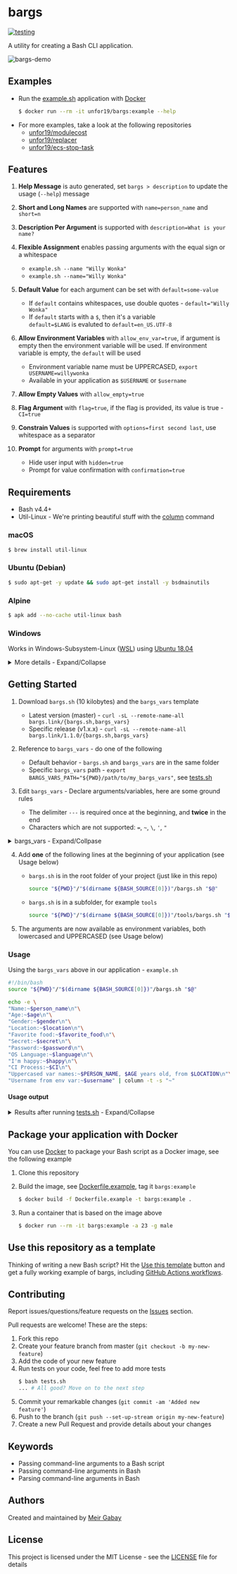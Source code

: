# bargs

[![testing](https://github.com/unfor19/bargs/workflows/testing/badge.svg)](https://github.com/unfor19/bargs/actions?query=workflow%3Atesting)

A utility for creating a Bash CLI application.

![bargs-demo](https://github.com/unfor19/bargs/blob/master/assets/bargs_demo.gif)

## Examples

- Run the [example.sh](https://github.com/unfor19/bargs/blob/master/example.sh) application with [Docker](https://docs.docker.com/engine/install/)
  ```bash
  $ docker run --rm -it unfor19/bargs:example --help
  ```
- For more examples, take a look at the following repositories
  - [unfor19/modulecost](https://github.com/unfor19/modulecost)
  - [unfor19/replacer](https://github.com/unfor19/replacer)
  - [unfor19/ecs-stop-task](https://github.com/unfor19/ecs-stop-task)

## Features

1. **Help Message** is auto generated, set `bargs > description` to update the usage (`--help`) message
1. **Short and Long Names** are supported with `name=person_name` and `short=n`
1. **Description Per Argument** is supported with `description=What is your name?`
1. **Flexible Assignment** enables passing arguments with the equal sign or a whitespace
   - `example.sh --name "Willy Wonka"`
   - `example.sh --name="Willy Wonka"`
1. **Default Value** for each argument can be set with `default=some-value`

   - If `default` contains whitespaces, use double quotes - `default="Willy Wonka"`
   - If `default` starts with a `$`, then it's a variable<br>
     `default=$LANG` is evaluted to `default=en_US.UTF-8`

1. **Allow Environment Variables** with `allow_env_var=true`, if argument is empty then the environment variable will be used. If environment variable is empty, the `default` will be used
   - Environment variable name must be UPPERCASED, `export USERNAME=willywonka`
   - Available in your application as `$USERNAME` or `$username`
1. **Allow Empty Values** with `allow_empty=true`
1. **Flag Argument** with `flag=true`, if the flag is provided, its value is true - `CI=true`
1. **Constrain Values** is supported with `options=first second last`, use whitespace as a separator
1. **Prompt** for arguments with `prompt=true`

   - Hide user input with `hidden=true`
   - Prompt for value confirmation with `confirmation=true`

## Requirements

- Bash v4.4+
- Util-Linux - We're printing beautiful stuff with the [column](https://linux.die.net/man/1/column) command

### macOS

```bash
$ brew install util-linux
```

### Ubuntu (Debian)

```bash
$ sudo apt-get -y update && sudo apt-get install -y bsdmainutils
```

### Alpine

```bash
$ apk add --no-cache util-linux bash
```

### Windows

Works in Windows-Subsystem-Linux ([WSL](https://docs.microsoft.com/en-us/windows/wsl/install-win10)) using [Ubuntu 18.04](https://www.microsoft.com/en-il/p/ubuntu-1804-lts/9n9tngvndl3q?rtc=1&activetab=pivot:overviewtab)

<details><summary>More details - Expand/Collapse</summary>

Make sure you use [dos2unix](https://linux.die.net/man/1/dos2unix) on all files, see another example [here](https://github.com/unfor19/bargs/blob/master/.github/workflows/testing.yml)

```powershell
PS> choco install dos2unix
...
PS> dos2unix bargs.sh bargs_vars example.sh tests.sh
...
PS> wsl -u root -d Ubuntu-18.04 -- source example.sh
```

</details>

## Getting Started

1. Download `bargs.sh` (10 kilobytes) and the `bargs_vars` template

   - Latest version (master) - `curl -sL --remote-name-all bargs.link/{bargs.sh,bargs_vars}`
   - Specific release (v1.x.x) - `curl -sL --remote-name-all bargs.link/1.1.0/{bargs.sh,bargs_vars}`

1. Reference to `bargs_vars` - do one of the following

   - Default behavior - `bargs.sh` and `bargs_vars` are in the same folder
   - Specific `bargs_vars` path - `export BARGS_VARS_PATH="${PWD}/path/to/my_bargs_vars"`, see [tests.sh](https://github.com/unfor19/bargs/blob/master/tests.sh#L37-L38)

1. Edit `bargs_vars` - Declare arguments/variables, here are some ground rules

   - The delimiter `---` is required once at the beginning, and **twice** in the end
   - Characters which are not supported: `=`, `~`, `\`, `'`, `"`

<details><summary>bargs_vars - Expand/Collpase</summary>

<!-- replacer_start_bargsvars -->

```
---
name=person_name
short=n
description=What is your name?
default="Willy Wonka"
---
name=age
short=a
description=How old are you?
prompt=true
confirmation=true
---
name=gender
short=g
description=male or female?
options=male female
prompt=true
---
name=location
short=l
description=Where do you live?
default="chocolate factory"
---
name=favorite_food
short=f
allow_empty=true
options=chocolate pizza
description=chocolate or pizza?
---
name=secret
short=s
default=!@#%^&*?/.,[]{}+-|
description=special characters
---
name=language
short=lang
default=$LANG
description=default value can be a variable
---
name=password
short=p
prompt=true
hidden=true
confirmation=true
description=What is your password?
---
name=happy
short=hp
flag=true
description=Flag for indicating that you are happy
---
name=ci
short=ci
flag=true
description=Flag for indicating it is a CI/CD process
---
name=username
short=un
allow_env_var=true
description=Username fetched from environment variable
---
name=bargs
description=bash example.sh -n Willy --gender male -a 99
default=irrelevant
---
---
```

<!-- replacer_end_bargsvars -->

</details>

4. Add **one** of the following lines at the beginning of your application (see Usage below)

   - `bargs.sh` is in the root folder of your project (just like in this repo)
     ```bash
     source "${PWD}"/"$(dirname ${BASH_SOURCE[0]})"/bargs.sh "$@"
     ```
   - `bargs.sh` is in a subfolder, for example `tools`
     ```bash
     source "${PWD}"/"$(dirname ${BASH_SOURCE[0]})"/tools/bargs.sh "$@"
     ```

5. The arguments are now available as environment variables, both lowercased and UPPERCASED (see Usage below)

### Usage

Using the `bargs_vars` above in our application - `example.sh`

```bash
#!/bin/bash
source "${PWD}"/"$(dirname ${BASH_SOURCE[0]})"/bargs.sh "$@"

echo -e \
"Name:~$person_name\n"\
"Age:~$age\n"\
"Gender:~$gender\n"\
"Location:~$location\n"\
"Favorite food:~$favorite_food\n"\
"Secret:~$secret\n"\
"Password:~$password\n"\
"OS Language:~$language\n"\
"I'm happy:~$happy\n"\
"CI Process:~$CI\n"\
"Uppercased var names:~$PERSON_NAME, $AGE years old, from $LOCATION\n"\
"Username from env var:~$username" | column -t -s "~"
```

#### Usage output

<details><summary>
Results after running <a href="https://github.com/unfor19/bargs/blob/master/tests.sh">tests.sh</a> - Expand/Collapse

</summary>

<!-- replacer_start_usage -->

```
-------------------------------------------------------
[LOG] Bargs Vars Path - Should pass
[LOG] Executing: source example.sh -a 33 --gender male -p mypassword
[LOG] Output:

Name:                   Oompa Looma
Age:                    33
Gender:                 male
Location:               chocolate factory
Favorite food:
Secret:                 !@#%^&*?/.,[]{}+-|
Password:               mypassword
OS Language:            C.UTF-8
I'm happy:
CI Process:
Uppercased var names:   Oompa Looma, 33 years old, from chocolate factory
Username from env var:  runner

[LOG] Test passed as expected
-------------------------------------------------------
[LOG] Help Menu - Should pass
[LOG] Executing: source example.sh -h
[LOG] Output:


Usage: bash example.sh -n Willy --gender male -a 99

	--person_name    |  -n     [Willy Wonka]         What is your name?
	--age            |  -a     [REQUIRED]            How old are you?
	--gender         |  -g     [REQUIRED]            male or female?
	--location       |  -l     [chocolate factory]   Where do you live?
	--favorite_food  |  -f     []                    chocolate or pizza?
	--secret         |  -s     [!@#%^&*?/.,[]{}+-|]  special characters
	--language       |  -lang  [C.UTF-8]             default value can be a variable
	--password       |  -p     [REQUIRED]            What is your password?
	--happy          |  -hp    [FLAG]                Flag for indicating that you are happy
	--ci             |  -ci    [FLAG]                Flag for indicating it is a CI/CD process
	--username       |  -un    [ENV_VAR]             Username fetched from environment variable

[LOG] Test passed as expected
-------------------------------------------------------
[LOG] Default Values - Should pass
[LOG] Executing: source example.sh -a 99 --gender=male -p mypassword
[LOG] Output:

Name:                   Willy Wonka
Age:                    99
Gender:                 male
Location:               chocolate factory
Favorite food:
Secret:                 !@#%^&*?/.,[]{}+-|
Password:               mypassword
OS Language:            C.UTF-8
I'm happy:
CI Process:
Uppercased var names:   Willy Wonka, 99 years old, from chocolate factory
Username from env var:  runner

[LOG] Test passed as expected
-------------------------------------------------------
[LOG] New Values - Should pass
[LOG] Executing: source example.sh -a 23 --gender male -l=neverland -n meir -p mypassword
[LOG] Output:

Name:                   meir
Age:                    23
Gender:                 male
Location:               neverland
Favorite food:
Secret:                 !@#%^&*?/.,[]{}+-|
Password:               mypassword
OS Language:            C.UTF-8
I'm happy:
CI Process:
Uppercased var names:   meir, 23 years old, from neverland
Username from env var:  runner

[LOG] Test passed as expected
-------------------------------------------------------
[LOG] Valid Options - Should pass
[LOG] Executing: source example.sh -a 23 --gender male -l neverland -n meir -f pizza -p=mypassword
[LOG] Output:

Name:                   meir
Age:                    23
Gender:                 male
Location:               neverland
Favorite food:          pizza
Secret:                 !@#%^&*?/.,[]{}+-|
Password:               mypassword
OS Language:            C.UTF-8
I'm happy:
CI Process:
Uppercased var names:   meir, 23 years old, from neverland
Username from env var:  runner

[LOG] Test passed as expected
-------------------------------------------------------
[LOG] Special Characters - Should pass
[LOG] Executing: source example.sh -a 99 --gender male -s MxTZf+6KHaAQltJWipe1oVRy -p mypassword
[LOG] Output:

Name:                   Willy Wonka
Age:                    99
Gender:                 male
Location:               chocolate factory
Favorite food:
Secret:                 MxTZf+6KHaAQltJWipe1oVRy
Password:               mypassword
OS Language:            C.UTF-8
I'm happy:
CI Process:
Uppercased var names:   Willy Wonka, 99 years old, from chocolate factory
Username from env var:  runner

[LOG] Test passed as expected
-------------------------------------------------------
[LOG] Use Flag - Should pass
[LOG] Executing: source example.sh -a 23 --gender male --happy -p mypassword -ci
[LOG] Output:

Name:                   Willy Wonka
Age:                    23
Gender:                 male
Location:               chocolate factory
Favorite food:
Secret:                 !@#%^&*?/.,[]{}+-|
Password:               mypassword
OS Language:            C.UTF-8
I'm happy:              true
CI Process:             true
Uppercased var names:   Willy Wonka, 23 years old, from chocolate factory
Username from env var:  runner

[LOG] Test passed as expected
-------------------------------------------------------
[LOG] Empty Argument - Should fail
[LOG] Executing: source example.sh -a 99 --gender -p mypassword
[LOG] Output:

[HINT] Valid options: male OR female
[ERROR] Invalid value "-p" for the argument "gender"

Usage: bash example.sh -n Willy --gender male -a 99

	--person_name    |  -n     [Willy Wonka]         What is your name?
	--age            |  -a     [REQUIRED]            How old are you?
	--gender         |  -g     [REQUIRED]            male or female?
	--location       |  -l     [chocolate factory]   Where do you live?
	--favorite_food  |  -f     []                    chocolate or pizza?
	--secret         |  -s     [!@#%^&*?/.,[]{}+-|]  special characters
	--language       |  -lang  [C.UTF-8]             default value can be a variable
	--password       |  -p     [REQUIRED]            What is your password?
	--happy          |  -hp    [FLAG]                Flag for indicating that you are happy
	--ci             |  -ci    [FLAG]                Flag for indicating it is a CI/CD process
	--username       |  -un    [ENV_VAR]             Username fetched from environment variable

[LOG] Test failed as expected
-------------------------------------------------------
[LOG] Unknown Argument - Should fail
[LOG] Executing: source example.sh -a 99 -u meir -p mypassword
[LOG] Output:

[ERROR] Unknown argument "-u"

Usage: bash example.sh -n Willy --gender male -a 99

	--person_name    |  -n     [Willy Wonka]         What is your name?
	--age            |  -a     [REQUIRED]            How old are you?
	--gender         |  -g     [REQUIRED]            male or female?
	--location       |  -l     [chocolate factory]   Where do you live?
	--favorite_food  |  -f     []                    chocolate or pizza?
	--secret         |  -s     [!@#%^&*?/.,[]{}+-|]  special characters
	--language       |  -lang  [C.UTF-8]             default value can be a variable
	--password       |  -p     [REQUIRED]            What is your password?
	--happy          |  -hp    [FLAG]                Flag for indicating that you are happy
	--ci             |  -ci    [FLAG]                Flag for indicating it is a CI/CD process
	--username       |  -un    [ENV_VAR]             Username fetched from environment variable

[LOG] Test failed as expected
-------------------------------------------------------
[LOG] Invalid Options - Should fail
[LOG] Executing: source example.sh -a 23 --gender male -l neverland -n meir -f notgood -p mypassword
[LOG] Output:

[HINT] Valid options: chocolate OR pizza
[ERROR] Invalid value "notgood" for the argument "favorite_food"

Usage: bash example.sh -n Willy --gender male -a 99

	--person_name    |  -n     [Willy Wonka]         What is your name?
	--age            |  -a     [REQUIRED]            How old are you?
	--gender         |  -g     [REQUIRED]            male or female?
	--location       |  -l     [chocolate factory]   Where do you live?
	--favorite_food  |  -f     []                    chocolate or pizza?
	--secret         |  -s     [!@#%^&*?/.,[]{}+-|]  special characters
	--language       |  -lang  [C.UTF-8]             default value can be a variable
	--password       |  -p     [REQUIRED]            What is your password?
	--happy          |  -hp    [FLAG]                Flag for indicating that you are happy
	--ci             |  -ci    [FLAG]                Flag for indicating it is a CI/CD process
	--username       |  -un    [ENV_VAR]             Username fetched from environment variable

[LOG] Test failed as expected
-------------------------------------------------------
[LOG] Missing bargs_vars - Should fail
[LOG] Executing: source example.sh -h
[LOG] Output:

[ERROR] Make sure bargs_vars is in the same folder as bargs.sh
	Another option - export BARGS_VARS_PATH="/path/to/my_bargs_vars"

[LOG] Test failed as expected
```

<!-- replacer_end_usage -->

</details>

## Package your application with Docker

You can use [Docker](https://www.docker.com/why-docker) to package your Bash script as a Docker image, see the following example

1. Clone this repository

1. Build the image, see [Dockerfile.example](https://github.com/unfor19/bargs/blob/master/Dockerfile.example), tag it `bargs:example`

   ```bash
   $ docker build -f Dockerfile.example -t bargs:example .
   ```

1. Run a container that is based on the image above
   ```bash
   $ docker run --rm -it bargs:example -a 23 -g male
   ```

## Use this repository as a template

Thinking of writing a new Bash script? Hit the [Use this template](https://github.com/unfor19/bargs/generate) button and get a fully working example of bargs, including [GitHub Actions workflows](https://github.com/unfor19/bargs/tree/master/.github/workflows).

## Contributing

Report issues/questions/feature requests on the [Issues](https://github.com/unfor19/bargs/issues) section.

Pull requests are welcome! These are the steps:

1. Fork this repo
1. Create your feature branch from master (`git checkout -b my-new-feature`)
1. Add the code of your new feature
1. Run tests on your code, feel free to add more tests
   ```bash
   $ bash tests.sh
   ... # All good? Move on to the next step
   ```
1. Commit your remarkable changes (`git commit -am 'Added new feature'`)
1. Push to the branch (`git push --set-up-stream origin my-new-feature`)
1. Create a new Pull Request and provide details about your changes

## Keywords

- Passing command-line arguments to a Bash script
- Passing command-line arguments in Bash
- Parsing command-line arguments in Bash

## Authors

Created and maintained by [Meir Gabay](https://github.com/unfor19)

## License

This project is licensed under the MIT License - see the [LICENSE](https://github.com/unfor19/bargs/blob/master/LICENSE) file for details
